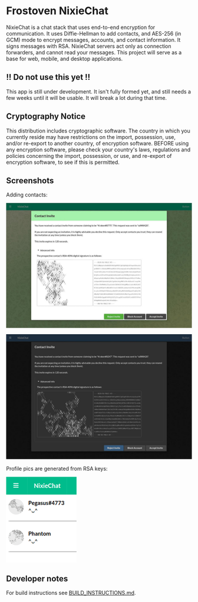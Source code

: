 # Frostoven NixieChat

NixieChat is a chat stack that uses end-to-end encryption for communication. It
uses Diffie-Hellman to add contacts, and AES-256 (in GCM) mode to encrypt
messages, accounts, and contact information. It signs messages with RSA.
NixieChat servers act only as connection forwarders, and cannot read your
messages. This project will serve as a base for web, mobile, and desktop
applications.

## !! Do not use this yet !!

This app is still under development. It isn't fully formed yet, and still needs
a few weeks until it will be usable. It will break a lot during that time.

## Cryptography Notice

This distribution includes cryptographic software. The country in which you
currently reside may have restrictions on the import, possession, use, and/or
re-export to another country, of encryption software. BEFORE using any
encryption software, please check your country's laws, regulations and policies
concerning the import, possession, or use, and re-export of encryption
software, to see if this is permitted.

## Screenshots

Adding contacts:

![preview](preview_light.jpg)

![preview](preview_dark.jpg)

Profile pics are generated from RSA keys:

![preview](preview_profile.png)

## Developer notes

For build instructions see [BUILD_INSTRUCTIONS.md](BUILD_INSTRUCTIONS.md).

